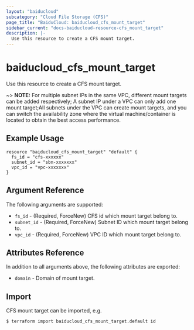 ```yaml
---
layout: "baiducloud"
subcategory: "Cloud File Storage (CFS)"
page_title: "BaiduCloud: baiducloud_cfs_mount_target"
sidebar_current: "docs-baiducloud-resource-cfs_mount_target"
description: |-
  Use this resource to create a CFS mount target.
---
```


# baiducloud_cfs_mount_target

Use this resource to create a CFS mount target.

~> **NOTE:** 
For multiple subnet IPs in the same VPC, different mount targets can be added respectively; A subnet IP under a VPC can only add one mount target;All subnets under the VPC can create mount targets, and you can switch the availability zone where the virtual machine/container is located to obtain the best access performance.
## Example Usage

```hcl
resource "baiducloud_cfs_mount_target" "default" {
  fs_id = "cfs-xxxxxx"
  subnet_id = "sbn-xxxxxxx"
  vpc_id = "vpc-xxxxxxx"
}
```
## Argument Reference

The following arguments are supported:

* `fs_id` - (Required, ForceNew) CFS id which mount target belong to.
* `subnet_id` - (Required, ForceNew) Subnet ID which mount target belong to.
* `vpc_id` - (Required, ForceNew) VPC ID which mount target belong to.

## Attributes Reference

In addition to all arguments above, the following attributes are exported:

* `domain` - Domain of mount target.


## Import

CFS mount target can be imported, e.g.

```hcl
$ terraform import baiducloud_cfs_mount_target.default id
```

